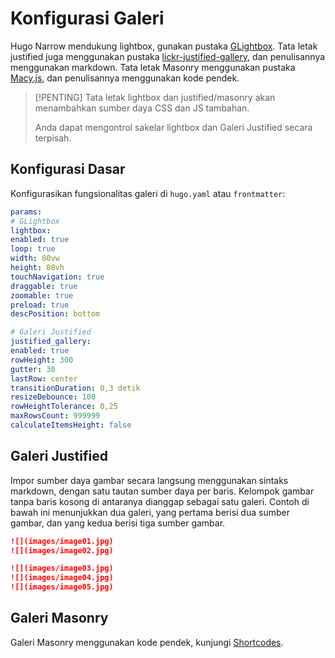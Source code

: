 # Konfigurasi Galeri

Hugo Narrow mendukung lightbox, gunakan pustaka [GLightbox](https://github.com/biati-digital/glightbox). Tata letak justified juga menggunakan pustaka [lickr-justified-gallery](https://github.com/nk-o/flickr-justified-gallery), dan penulisannya menggunakan markdown.
Tata letak Masonry menggunakan pustaka [Macy.js](https://github.com/bigbite/macy.js), dan penulisannya menggunakan kode pendek.

> [!PENTING]
> Tata letak lightbox dan justified/masonry akan menambahkan sumber daya CSS dan JS tambahan.
>
> Anda dapat mengontrol sakelar lightbox dan Galeri Justified secara terpisah.

## Konfigurasi Dasar

Konfigurasikan fungsionalitas galeri di `hugo.yaml` atau `frontmatter`:

```yaml
params:
# GLightbox
lightbox:
enabled: true
loop: true
width: 80vw
height: 80vh
touchNavigation: true
draggable: true
zoomable: true
preload: true
descPosition: bottom

# Galeri Justified
justified_gallery:
enabled: true
rowHeight: 300
gutter: 30
lastRow: center
transitionDuration: 0,3 detik
resizeDebounce: 100
rowHeightTolerance: 0,25
maxRowsCount: 999999
calculateItemsHeight: false
```

## Galeri Justified

Impor sumber daya gambar secara langsung menggunakan sintaks markdown, dengan satu tautan sumber daya per baris. Kelompok gambar tanpa baris kosong di antaranya dianggap sebagai satu galeri. Contoh di bawah ini menunjukkan dua galeri, yang pertama berisi dua sumber gambar, dan yang kedua berisi tiga sumber gambar.

```markdown
![](images/image01.jpg)
![](images/image02.jpg)

![](images/image03.jpg)
![](images/image04.jpg)
![](images/image05.jpg)
```

## Galeri Masonry

Galeri Masonry menggunakan kode pendek, kunjungi [Shortcodes](../posts/shortcodes#masonry).